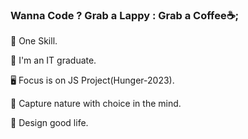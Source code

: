 ### Wanna Code ? Grab a Lappy : Grab a Coffee☕; 

🏀 One Skill.

👦 I'm an IT graduate.

🖥️ Focus is on JS Project(Hunger-2023).

🚋 Capture nature with choice in the mind.

📖 Design good life.
